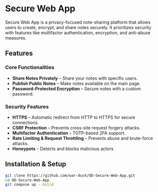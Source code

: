 # Secure Web App

Secure Web App is a privacy-focused note-sharing platform that allows users to create, encrypt, and share notes securely. It prioritizes security with features like multifactor authentication, encryption, and anti-abuse measures.

## Features

### Core Functionalities
- **Share Notes Privately** – Share your notes with specific users.  
- **Publish Public Notes** – Make notes available on the main page.  
- **Password-Protected Encryption** – Secure notes with a custom password.

### Security Features
- **HTTPS** – Automatic redirect from HTTP to HTTPS for secure connections.
- **CSRF Protection** – Prevents cross-site request forgery attacks.
- **Multifactor Authentication** – TOTP-based 2FA support.
- **Rate Limiting & Request Throttling** – Prevents abuse and brute-force attacks.
- **Honeypots** – Detects and blocks malicious actors

## Installation & Setup
```bash
git clone https://github.com/war-duck/OD-Secure-Web-App.git
cd OD-Secure-Web-App
git compose up --build
```
